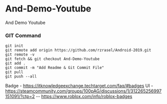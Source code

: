 # And-Demo-Youtube
And Demo Youtube

### GIT Command
```git_command
git init
git remote add origin https://github.com/rzrasel/Android-2019.git
git remote -v
git fetch && git checkout And-Demo-Youtube
git add .
git commit -m "Add Readme & Git Commit File"
git pull
git push --all
```

Badge - https://itknowledgeexchange.techtarget.com/faq/#badges
UI - https://steamcommunity.com/groups/100pAG/discussions/1/312265256997151091/?ctp=2
-- https://www.roblox.com/info/roblox-badges